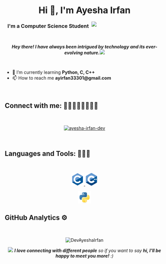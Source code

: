 <html>
	<body>
		
<h1 align="center">Hi 👋, I'm Ayesha Irfan</h1>
<img align='right' src="https://media.giphy.com/media/M9gbBd9nbDrOTu1Mqx/giphy.gif" width="230">

<h3 align="center">I'm a Computer Science Student </h3>
<br>
<p align="center"><em><b>Hey there! I have always been intrigued by technology and its ever-evolving nature.</b><img src="https://media.giphy.com/media/WUlplcMpOCEmTGBtBW/giphy.gif" width="30"> 
</em></p>
<br>
<ul>
		<li>🌱 I’m currently learning <strong>Python, C, C++</strong></li>
		<li>📫 How to reach me <strong>ayirfan33301@gmail.com</strong></li>
</ul>


<br>

<h2 align="left"> Connect with me: 🫱🏻‍🫲🏻🫱🏻‍🫲🏻</h2>
<br>
<p align="center">
<a href="https://linkedin.com/in/ayesha-irfan-dev" target="blank"><img align="center" src="https://raw.githubusercontent.com/rahuldkjain/github-profile-readme-generator/master/src/images/icons/Social/linked-in-alt.svg" alt="ayesha-irfan-dev" height="30" width="40" /></a>
</p>

<br>

<h2 align="left">Languages and Tools:  👩🏻‍💻 </h2>
<br>
<p align="center">  <a href="https://www.cprogramming.com/" target="_blank" rel="noreferrer"> <img src="https://raw.githubusercontent.com/devicons/devicon/master/icons/c/c-original.svg" alt="c" width="40" height="40"/> </a> <a href="https://www.w3schools.com/cpp/" target="_blank" rel="noreferrer"> <img src="https://raw.githubusercontent.com/devicons/devicon/master/icons/cplusplus/cplusplus-original.svg" alt="cplusplus" width="40" height="40"/> </a> <a href="https://www.w3schools.com/cs/" target="_blank" rel="noreferrer">   </p>
<p align="center">	
<a href="https://www.python.org" target="_blank" rel="noreferrer"> <img src="https://raw.githubusercontent.com/devicons/devicon/master/icons/python/python-original.svg" alt="python" width="40" height="40"/> </a> 





<br>



<h2> GitHub Analytics ⚙️</h2>
<br>
<p align="center"><img align="center" src="https://github-readme-streak-stats.herokuapp.com?user=DevAyeshaIrfan&theme=dark&border_radius=5&mode=weekly" alt="DevAyeshaIrfan" /></p>


</body>
</html>


<p align="center">
 <img src="https://media.giphy.com/media/LnQjpWaON8nhr21vNW/giphy.gif" width="60"> <em><b>I love connecting with different people</b> so if you want to say <b>hi, I'll be happy to meet you more!</b> :)</em>

</p>
